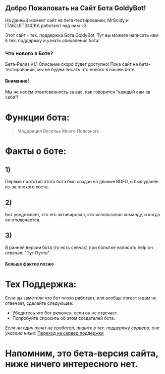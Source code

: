 ## Добро Пожаловать на Сайт Бота GoldyBot!
На данный момент сайт на бета-тестировании, MrGoldy и [ТАБ]LET[O4]KA работают над ним =3

Этот сайт - тех. поддержка Бота GoldyBot, Тут вы можете написать нам в тех. поддержку и узнать обновления бота!


### Что нового в Боте?
Бета-Релиз v1.1
Описание скоро будет доступно! 
Пока сайт на бета-тестировании, мы не будем писать что нового в нашем боте.


#### Внимание! 
Мы не несём ответсвенность за вас, как говорится "каждый сам за себя"!

# Функции бота:
> Модерация
> Веселье 
> Много Полезного

# Факты о боте:
## 1) 
Первый прототип этого бота был создан на движке BDFD, и был удалён из-за плохого хоста. 
## 2) 
Бот уведомляет, кто его активировал, кто использовал команду, и когда он отключается. 
## 3) 
В ранней версии бота (то есть сейчас) при попытке написать help он отвечал: "Тут Пусто".

#### Больше фактов позже  
   
# Тех Поддержка:
Если вы заметили что бот плохо работает, или вообще логает и вам не отвечает, сделайте следующее:

- Убедитесь что бот включен, если он не отвечает.
- Попробуйте спросить об этом создателей бота.

_Если ни один пункт не сработал, пишите в тех. поддержку сервера, она указана ниже:_
[Переход на сервер поддержки](https://discord.gg/6U9MA82RUy)

# Напомним, это бета-версия сайта, ниже ничего интересного нет.
